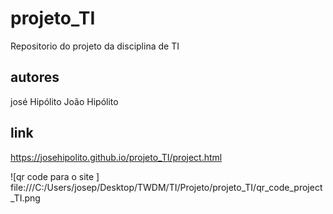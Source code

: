 # projeto_TI
Repositorio do projeto da disciplina de TI


## autores 
josé Hipólito
João Hipólito

## link
https://josehipolito.github.io/projeto_TI/project.html

![qr code para o site ] file:///C:/Users/josep/Desktop/TWDM/TI/Projeto/projeto_TI/qr_code_project_TI.png 